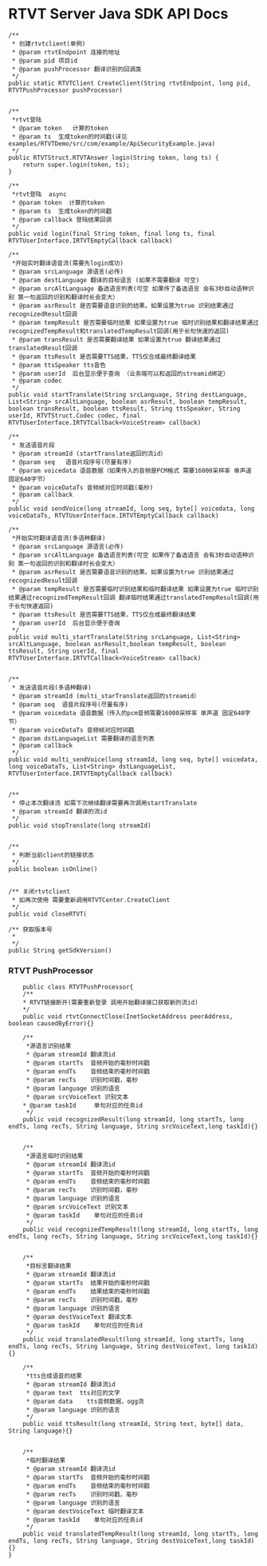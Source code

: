 # RTVT Server Java SDK  API Docs

    /**
     * 创建rtvtclient(单例)
     * @param rtvtEndpoint 连接的地址
     * @param pid 项目id
     * @param pushProcessor 翻译识别的回调类
     */
    public static RTVTClient CreateClient(String rtvtEndpoint, long pid, RTVTPushProcessor pushProcessor)


    /**
     *rtvt登陆
     * @param token   计算的token
     * @param ts  生成token的时间戳(详见 examples/RTVTDemo/src/com/example/ApiSecurityExample.java)
     */
    public RTVTStruct.RTVTAnswer login(String token, long ts) {
        return super.login(token, ts);
    }

    /**
     *rtvt登陆  async
     * @param token  计算的token
     * @param ts  生成token的时间戳
     * @param callback 登陆结果回调
     */
    public void login(final String token, final long ts, final RTVTUserInterface.IRTVTEmptyCallback callback)

    /**
     *开始实时翻译语音流(需要先login成功)
     * @param srcLanguage 源语言(必传)
     * @param destLanguage 翻译的目标语言 (如果不需要翻译 可空)
     * @param srcAltLanguage 备选语言列表(可空 如果传了备选语言 会有3秒自动语种识别 第一句返回的识别和翻译时长会变大）
     * @param asrResult 是否需要语音识别的结果。如果设置为true 识别结果通过recognizedResult回调
     * @param tempResult 是否需要临时结果 如果设置为true 临时识别结果和翻译结果通过recognizedTempResult和translatedTempResult回调(用于长句快速的返回)
     * @param transResult 是否需要翻译结果 如果设置为true 翻译结果通过translatedResult回调
     * @param ttsResult 是否需要TTS结果，TTS仅合成最终翻译结果
     * @param ttsSpeaker tts音色
     * @param userId  后台显示便于查询 （业务端可以和返回的streamid绑定）
     * @param codec
     */
    public void startTranslate(String srcLanguage, String destLanguage, List<String> srcAltLanguage, boolean asrResult, boolean tempResult, boolean transResult, boolean ttsResult, String ttsSpeaker, String userId, RTVTStruct.Codec codec, final RTVTUserInterface.IRTVTCallback<VoiceStream> callback)

    /**
     * 发送语音片段
     * @param streamId (startTranslate返回的流id）
     * @param seq   语音片段序号(尽量有序)
     * @param voicedata 语音数据（如果传入的音频是PCM格式 需要16000采样率 单声道 固定640字节）
     * @param voiceDataTs 音频帧对应时间戳(毫秒)
     * @param callback
     */
    public void sendVoice(long streamId, long seq, byte[] voicedata, long voiceDataTs, RTVTUserInterface.IRTVTEmptyCallback callback) 

    /**
     *开始实时翻译语音流(多语种翻译)
     * @param srcLanguage 源语言(必传)
     * @param srcAltLanguage 备选语言列表(可空 如果传了备选语言 会有3秒自动语种识别 第一句返回的识别和翻译时长会变大）
     * @param asrResult 是否需要语音识别的结果。如果设置为true 识别结果通过recognizedResult回调
     * @param tempResult 是否需要临时识别结果和临时翻译结果 如果设置为true 临时识别结果通过recognizedTempResult回调 翻译临时结果通过translatedTempResult回调(用于长句快速返回)
     * @param ttsResult 是否需要TTS结果，TTS仅合成最终翻译结果
     * @param userId  后台显示便于查询
     */
    public void multi_startTranslate(String srcLanguage, List<String> srcAltLanguage, boolean asrResult,boolean tempResult, boolean ttsResult, String userId, final RTVTUserInterface.IRTVTCallback<VoiceStream> callback)


    /**
     * 发送语音片段(多语种翻译)
     * @param streamId (multi_starTranslate返回的streamid）
     * @param seq  语音片段序号(尽量有序)
     * @param voicedata 语音数据（传入的pcm音频需要16000采样率 单声道 固定640字节）
     * @param voiceDataTs 音频帧对应时间戳
     * @param dstLanguageList 需要翻译的语言列表
     * @param callback
     */
    public void multi_sendVoice(long streamId, long seq, byte[] voicedata, long voiceDataTs, List<String> dstLanguageList, RTVTUserInterface.IRTVTEmptyCallback callback) 


    /**
     * 停止本次翻译流 如需下次继续翻译需要再次调用startTranslate
     * @param streamId 翻译的流id
     */
    public void stopTranslate(long streamId)


    /**
     * 判断当前client的链接状态
     */
    public boolean isOnline() 


    /** 关闭rtvtclient
     * 如再次使用 需要重新调用RTVTCenter.CreateClient
     */
    public void closeRTVT(

    /** 获取版本号
     * 
     */
    public String getSdkVersion()



### RTVT PushProcessor
~~~
    public class RTVTPushProcessor{
    /**
    * RTVT链接断开(需要重新登录 调用开始翻译接口获取新的流id)
    */
    public void rtvtConnectClose(InetSocketAddress peerAddress, boolean causedByError){}

    /**
     *源语言识别结果
     * @param streamId 翻译流id
     * @param startTs  音频开始的毫秒时间戳
     * @param endTs    音频结束的毫秒时间戳
     * @param recTs    识别时间戳，毫秒
     * @param language 识别的语言
     * @param srcVoiceText 识别文本
    * @param taskId     单句对应的任务id
     */
    public void recognizedResult(long streamId, long startTs, long endTs, long recTs, String language, String srcVoiceText,long taskId){}


    /**
     *源语言临时识别结果
     * @param streamId 翻译流id
     * @param startTs  音频开始的毫秒时间戳
     * @param endTs    音频结束的毫秒时间戳
     * @param recTs    识别时间戳，毫秒
     * @param language 识别的语言
     * @param srcVoiceText 识别文本
     * @param taskId    单句对应的任务id
     */
    public void recognizedTempResult(long streamId, long startTs, long endTs, long recTs, String language, String srcVoiceText,long taskId){}


    /**
     *目标言翻译结果
     * @param streamId 翻译流id
     * @param startTs  结果开始的毫秒时间戳
     * @param endTs    结果结束的毫秒时间戳
     * @param recTs    识别时间戳，毫秒
     * @param language 识别的语言
     * @param destVoiceText 翻译文本
     * @param taskId    单句对应的任务id
     */
    public void translatedResult(long streamId, long startTs, long endTs, long recTs, String language, String destVoiceText, long taskId){}

    /**
     *tts合成语音的结果
     * @param streamId 翻译流id
     * @param text  tts对应的文字
     * @param data    tts音频数据，ogg流
     * @param language 识别的语言
     */
    public void ttsResult(long streamId, String text, byte[] data,  String language){}


    /**
     *临时翻译结果
     * @param streamId 翻译流id
     * @param startTs  音频开始的毫秒时间戳
     * @param endTs    音频结束的毫秒时间戳
     * @param recTs    识别时间戳，毫秒
     * @param language 识别的语言
     * @param destVoiceText 临时翻译文本
     * @param taskId    单句对应的任务id
     */
    public void translatedTempResult(long streamId, long startTs, long endTs, long recTs, String language, String destVoiceText,long taskId){}
}
~~~